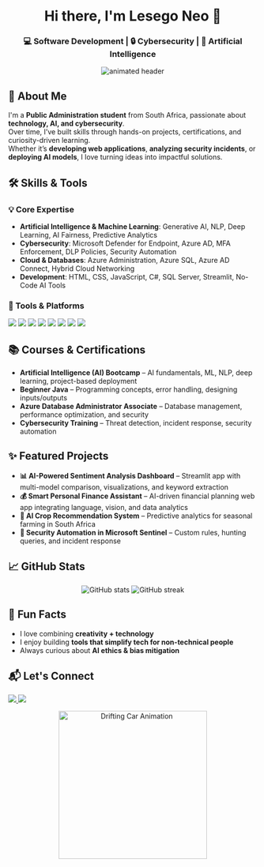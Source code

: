 <!-- Profile Header -->
<h1 align="center">Hi there, I'm Lesego Neo 👋</h1>
<h3 align="center">💻 Software Development | 🔒 Cybersecurity | 🤖 Artificial Intelligence</h3>

<!-- Animated Divider -->
<p align="center">
  <img src="https://raw.githubusercontent.com/halfrost/halfrost/master/icons/header_.png" alt="animated header" />
</p>



## 🚀 About Me
I'm a **Public Administration student** from South Africa, passionate about **technology, AI, and cybersecurity**.  
Over time, I’ve built skills through hands-on projects, certifications, and curiosity-driven learning.  
Whether it’s **developing web applications**, **analyzing security incidents**, or **deploying AI models**, I love turning ideas into impactful solutions.  



## 🛠 Skills & Tools

### **💡 Core Expertise**
- **Artificial Intelligence & Machine Learning**: Generative AI, NLP, Deep Learning, AI Fairness, Predictive Analytics  
- **Cybersecurity**: Microsoft Defender for Endpoint, Azure AD, MFA Enforcement, DLP Policies, Security Automation  
- **Cloud & Databases**: Azure Administration, Azure SQL, Azure AD Connect, Hybrid Cloud Networking  
- **Development**: HTML, CSS, JavaScript, C#, SQL Server, Streamlit, No-Code AI Tools  

### **🔧 Tools & Platforms**
<p align="left">
  <img src="https://img.shields.io/badge/-Azure-0078D4?style=for-the-badge&logo=microsoftazure&logoColor=white"/>
  <img src="https://img.shields.io/badge/-Python-3776AB?style=for-the-badge&logo=python&logoColor=white"/>
  <img src="https://img.shields.io/badge/-C%23-239120?style=for-the-badge&logo=c-sharp&logoColor=white"/>
  <img src="https://img.shields.io/badge/-SQL%20Server-CC2927?style=for-the-badge&logo=microsoftsqlserver&logoColor=white"/>
  <img src="https://img.shields.io/badge/-Streamlit-FF4B4B?style=for-the-badge&logo=streamlit&logoColor=white"/>
  <img src="https://img.shields.io/badge/-HTML5-E34F26?style=for-the-badge&logo=html5&logoColor=white"/>
  <img src="https://img.shields.io/badge/-CSS3-1572B6?style=for-the-badge&logo=css3&logoColor=white"/>
  <img src="https://img.shields.io/badge/-JavaScript-F7DF1E?style=for-the-badge&logo=javascript&logoColor=black"/>
</p>



## 📚 Courses & Certifications
- **Artificial Intelligence (AI) Bootcamp** – AI fundamentals, ML, NLP, deep learning, project-based deployment  
- **Beginner Java** – Programming concepts, error handling, designing inputs/outputs  
- **Azure Database Administrator Associate** – Database management, performance optimization, and security  
- **Cybersecurity Training** – Threat detection, incident response, security automation  



## ✨ Featured Projects
- **📊 AI-Powered Sentiment Analysis Dashboard** – Streamlit app with multi-model comparison, visualizations, and keyword extraction  
- **💰 Smart Personal Finance Assistant** – AI-driven financial planning web app integrating language, vision, and data analytics  
- **🌱 AI Crop Recommendation System** – Predictive analytics for seasonal farming in South Africa  
- **🔐 Security Automation in Microsoft Sentinel** – Custom rules, hunting queries, and incident response  



## 📈 GitHub Stats
<p align="center">
  <img src="https://github-readme-stats.vercel.app/api?username=Neo-Cyphers&show_icons=true&theme=tokyonight" alt="GitHub stats"/>
  <img src="https://github-readme-streak-stats.herokuapp.com/?user=Neo-Cyphers&theme=tokyonight" alt="GitHub streak"/>
</p>



## 🎯 Fun Facts
- I love combining **creativity + technology**  
- I enjoy building **tools that simplify tech for non-technical people**  
- Always curious about **AI ethics & bias mitigation**  



## 📬 Let's Connect
<p align="left">
  <a href="www.linkedin.com/in/neo-mphahlele-2830a3290" target="_blank">
    <img src="https://img.shields.io/badge/-LinkedIn-0077B5?style=for-the-badge&logo=linkedin&logoColor=white"/>
  </a>
  <a href="mailto:Lesegokota287@gmail.com">
    <img src="https://img.shields.io/badge/-Email-D14836?style=for-the-badge&logo=gmail&logoColor=white"/>
  </a>
</p>



<!-- Footer Animation -->
<p align="center">
  <img src="tinywow_f1545e9f61c857db24d5cbada699b01d_83217457.gif" alt="Drifting Car Animation" width="300" />
</p>
